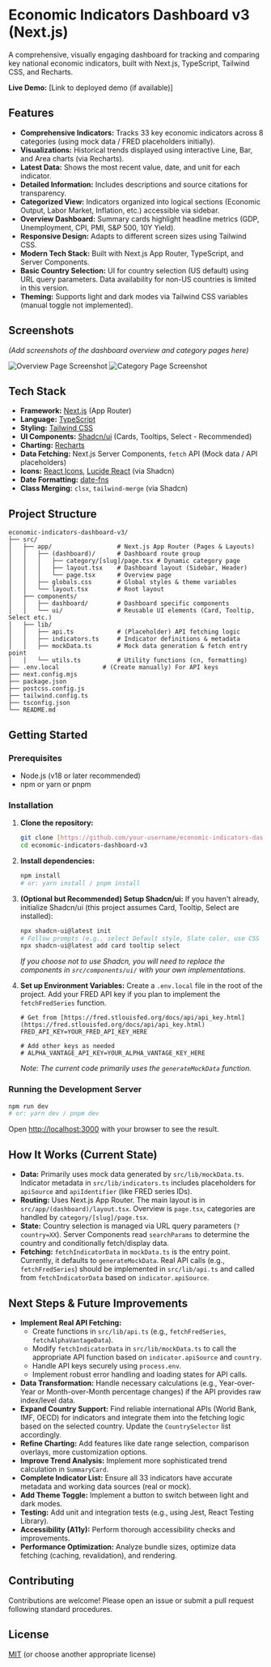 # Economic Indicators Dashboard v3 (Next.js)

A comprehensive, visually engaging dashboard for tracking and comparing key national economic indicators, built with Next.js, TypeScript, Tailwind CSS, and Recharts.

**Live Demo:** [Link to deployed demo (if available)]

## Features

* **Comprehensive Indicators:** Tracks 33 key economic indicators across 8 categories (using mock data / FRED placeholders initially).
* **Visualizations:** Historical trends displayed using interactive Line, Bar, and Area charts (via Recharts).
* **Latest Data:** Shows the most recent value, date, and unit for each indicator.
* **Detailed Information:** Includes descriptions and source citations for transparency.
* **Categorized View:** Indicators organized into logical sections (Economic Output, Labor Market, Inflation, etc.) accessible via sidebar.
* **Overview Dashboard:** Summary cards highlight headline metrics (GDP, Unemployment, CPI, PMI, S&P 500, 10Y Yield).
* **Responsive Design:** Adapts to different screen sizes using Tailwind CSS.
* **Modern Tech Stack:** Built with Next.js App Router, TypeScript, and Server Components.
* **Basic Country Selection:** UI for country selection (US default) using URL query parameters. Data availability for non-US countries is limited in this version.
* **Theming:** Supports light and dark modes via Tailwind CSS variables (manual toggle not implemented).

## Screenshots

*(Add screenshots of the dashboard overview and category pages here)*

![Overview Page Screenshot](placeholder-overview.png)
![Category Page Screenshot](placeholder-category.png)

## Tech Stack

* **Framework:** [Next.js](https://nextjs.org/) (App Router)
* **Language:** [TypeScript](https://www.typescriptlang.org/)
* **Styling:** [Tailwind CSS](https://tailwindcss.com/)
* **UI Components:** [Shadcn/ui](https://ui.shadcn.com/) (Cards, Tooltips, Select - Recommended)
* **Charting:** [Recharts](https://recharts.org/)
* **Data Fetching:** Next.js Server Components, `fetch` API (Mock data / API placeholders)
* **Icons:** [React Icons](https://react-icons.github.io/react-icons/), [Lucide React](https://lucide.dev/) (via Shadcn)
* **Date Formatting:** [date-fns](https://date-fns.org/)
* **Class Merging:** `clsx`, `tailwind-merge` (via Shadcn)

## Project Structure

```
economic-indicators-dashboard-v3/
├── src/
│   ├── app/                  # Next.js App Router (Pages & Layouts)
│   │   ├── (dashboard)/      # Dashboard route group
│   │   │   ├── category/[slug]/page.tsx # Dynamic category page
│   │   │   ├── layout.tsx    # Dashboard layout (Sidebar, Header)
│   │   │   └── page.tsx      # Overview page
│   │   ├── globals.css       # Global styles & theme variables
│   │   └── layout.tsx        # Root layout
│   ├── components/
│   │   ├── dashboard/        # Dashboard specific components
│   │   └── ui/               # Reusable UI elements (Card, Tooltip, Select etc.)
│   ├── lib/
│   │   ├── api.ts            # (Placeholder) API fetching logic
│   │   ├── indicators.ts     # Indicator definitions & metadata
│   │   ├── mockData.ts       # Mock data generation & fetch entry point
│   │   └── utils.ts          # Utility functions (cn, formatting)
├── .env.local            # (Create manually) For API keys
├── next.config.mjs
├── package.json
├── postcss.config.js
├── tailwind.config.ts
├── tsconfig.json
└── README.md
```

## Getting Started

### Prerequisites

* Node.js (v18 or later recommended)
* npm or yarn or pnpm

### Installation

1.  **Clone the repository:**
    ```bash
    git clone [https://github.com/your-username/economic-indicators-dashboard-v3.git](https://github.com/your-username/economic-indicators-dashboard-v3.git)
    cd economic-indicators-dashboard-v3
    ```

2.  **Install dependencies:**
    ```bash
    npm install
    # or: yarn install / pnpm install
    ```

3.  **(Optional but Recommended) Setup Shadcn/ui:**
    If you haven't already, initialize Shadcn/ui (this project assumes Card, Tooltip, Select are installed):
    ```bash
    npx shadcn-ui@latest init
    # Follow prompts (e.g., select Default style, Slate color, use CSS variables)
    npx shadcn-ui@latest add card tooltip select
    ```
    *If you choose not to use Shadcn, you will need to replace the components in `src/components/ui/` with your own implementations.*

4.  **Set up Environment Variables:**
    Create a `.env.local` file in the root of the project. Add your FRED API key if you plan to implement the `fetchFredSeries` function.
    ```.env.local
    # Get from [https://fred.stlouisfed.org/docs/api/api_key.html](https://fred.stlouisfed.org/docs/api/api_key.html)
    FRED_API_KEY=YOUR_FRED_API_KEY_HERE

    # Add other keys as needed
    # ALPHA_VANTAGE_API_KEY=YOUR_ALPHA_VANTAGE_KEY_HERE
    ```
    *Note: The current code primarily uses the `generateMockData` function.*

### Running the Development Server

```bash
npm run dev
# or: yarn dev / pnpm dev
```

Open [http://localhost:3000](http://localhost:3000) with your browser to see the result.

## How It Works (Current State)

* **Data:** Primarily uses mock data generated by `src/lib/mockData.ts`. Indicator metadata in `src/lib/indicators.ts` includes placeholders for `apiSource` and `apiIdentifier` (like FRED series IDs).
* **Routing:** Uses Next.js App Router. The main layout is in `src/app/(dashboard)/layout.tsx`. Overview is `page.tsx`, categories are handled by `category/[slug]/page.tsx`.
* **State:** Country selection is managed via URL query parameters (`?country=XX`). Server Components read `searchParams` to determine the country and conditionally fetch/display data.
* **Fetching:** `fetchIndicatorData` in `mockData.ts` is the entry point. Currently, it defaults to `generateMockData`. Real API calls (e.g., `fetchFredSeries`) should be implemented in `src/lib/api.ts` and called from `fetchIndicatorData` based on `indicator.apiSource`.

## Next Steps & Future Improvements

* **Implement Real API Fetching:**
    * Create functions in `src/lib/api.ts` (e.g., `fetchFredSeries`, `fetchAlphaVantageData`).
    * Modify `fetchIndicatorData` in `src/lib/mockData.ts` to call the appropriate API function based on `indicator.apiSource` and `country`.
    * Handle API keys securely using `process.env`.
    * Implement robust error handling and loading states for API calls.
* **Data Transformation:** Handle necessary calculations (e.g., Year-over-Year or Month-over-Month percentage changes) if the API provides raw index/level data.
* **Expand Country Support:** Find reliable international APIs (World Bank, IMF, OECD) for indicators and integrate them into the fetching logic based on the selected country. Update the `CountrySelector` list accordingly.
* **Refine Charting:** Add features like date range selection, comparison overlays, more customization options.
* **Improve Trend Analysis:** Implement more sophisticated trend calculation in `SummaryCard`.
* **Complete Indicator List:** Ensure all 33 indicators have accurate metadata and working data sources (real or mock).
* **Add Theme Toggle:** Implement a button to switch between light and dark modes.
* **Testing:** Add unit and integration tests (e.g., using Jest, React Testing Library).
* **Accessibility (A11y):** Perform thorough accessibility checks and improvements.
* **Performance Optimization:** Analyze bundle sizes, optimize data fetching (caching, revalidation), and rendering.

## Contributing

Contributions are welcome! Please open an issue or submit a pull request following standard procedures.

## License

[MIT](LICENSE) (or choose another appropriate license)

